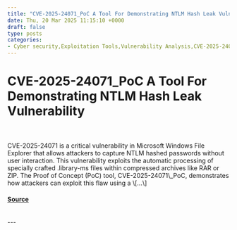 ```yaml
---
title: "CVE-2025-24071_PoC A Tool For Demonstrating NTLM Hash Leak Vulnerability"
date: Thu, 20 Mar 2025 11:15:10 +0000
draft: false
type: posts
categories: 
- Cyber security,Exploitation Tools,Vulnerability Analysis,CVE-2025-24071_PoC,cybersecurity,informationsecurity,kalilinux,kalilinuxtools
---
```

# CVE-2025-24071_PoC A Tool For Demonstrating NTLM Hash Leak Vulnerability

<br/>

<br/>
CVE-2025-24071 is a critical vulnerability in Microsoft Windows File Explorer that allows attackers to capture NTLM hashed passwords without user interaction. This vulnerability exploits the automatic processing of specially crafted .library-ms files within compressed archives like RAR or ZIP. The Proof of Concept (PoC) tool, CVE-2025-24071\_PoC, demonstrates how attackers can exploit this flaw using a \[…\]

#### [Source](https://kalilinuxtutorials.com/cve-2025-24071_poc/)

<br/>
---
